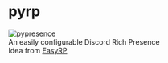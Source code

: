 # pyrp
[![pypresence](https://img.shields.io/badge/using-pypresence-00bb88.svg?style=for-the-badge&logo=discord&logoWidth=20)](https://github.com/qwertyquerty/pypresence)  
An easily configurable Discord Rich Presence  
Idea from [EasyRP](https://github.com/Pizzabelly/EasyRP)
